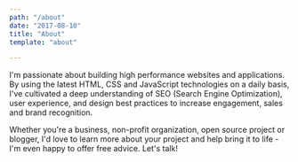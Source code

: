```yaml
---
path: "/about"
date: "2017-08-10"
title: "About"
template: "about"

---
```


  I'm passionate about building high performance websites and applications. By using the latest HTML, CSS and JavaScript technologies on a daily basis, I've cultivated a deep understanding of SEO (Search Engine Optimization), user experience, and design best practices to increase engagement, sales and brand recognition.

  Whether you're a business, non-profit organization, open source project or blogger, I'd love to learn more about your project and help bring it to life - I'm even happy to offer free advice. Let's talk!

